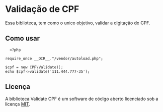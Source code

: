 # Validação de CPF
Essa biblioteca, tem como o unico objetivo, validar a digitação do CPF.

## Como usar

```
  <?php 

require_once __DIR__."/vendor/autoload.php";

$cpf = new CPF\Validate();
echo $cpf->validate('111.444.777-35');
```

## Licença
A biblioteca Validate CPF é um software de código aberto licenciado sob a licença [MIT](https://opensource.org/licenses/MIT).
